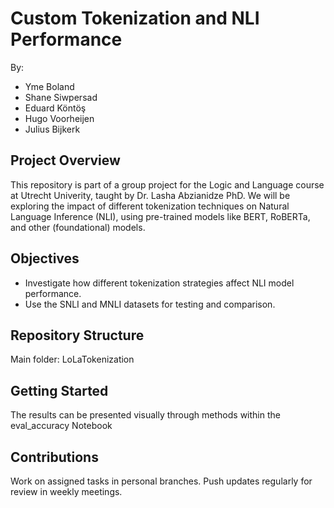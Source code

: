 # Custom Tokenization and NLI Performance

By:

- Yme Boland
- Shane Siwpersad
- Eduard Köntöş
- Hugo Voorheijen
- Julius Bijkerk

## Project Overview

This repository is part of a group project for the Logic and Language course at Utrecht Univerity, taught by Dr. Lasha Abzianidze PhD.
We will be exploring the impact of different tokenization techniques on Natural Language Inference (NLI), using pre-trained models like BERT, RoBERTa, and other (foundational) models.

## Objectives

- Investigate how different tokenization strategies affect NLI model performance.
- Use the SNLI and MNLI datasets for testing and comparison.

## Repository Structure

Main folder: LoLaTokenization

## Getting Started

The results can be presented visually through methods within the eval_accuracy Notebook

## Contributions

Work on assigned tasks in personal branches.
Push updates regularly for review in weekly meetings.

